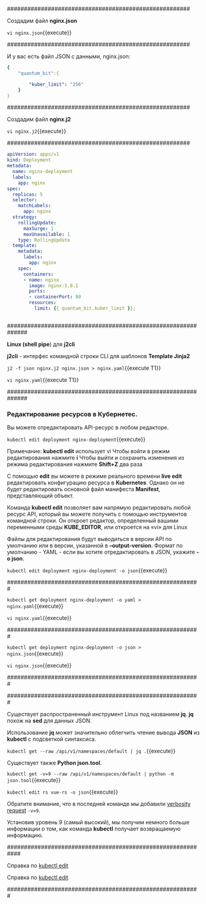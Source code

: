 ######################################################

Создадим файл **nginx.json**

`vi nginx.json`{{execute}}

######################################################

И у вас есть файл JSON с данными, nginx.json:

```yaml
{
    "quantum_bit":{

        "kuber_limit": "256"
    }
}
```
######################################################


Создадим файл **nginx.j2**

`vi nginx.j2`{{execute}}

######################################################

```yaml
apiVersion: apps/v1
kind: Deployment
metadata:
  name: nginx-deployment
  labels:
    app: nginx
spec:
  replicas: 5
  selector:
    matchLabels:
      app: nginx
  strategy:
    rollingUpdate:
      maxSurge: 1
      maxUnavailable: 1
    type: RollingUpdate
  template:
    metadata:
      labels:
        app: nginx
    spec:
      containers:
      - name: nginx
        image: nginx:1.8.1
        ports:
        - containerPort: 80
        resources:
          limit: {{ quantum_bit.kuber_limit }};
          
```

##############################################################

**Linux (shell pipe**) для **j2cli** 

**j2cli** - интерфес командной строки CLI  для шаблонов **Template Jinja2**

`j2 -f json nginx.j2 nginx.json > nginx.yaml`{{execute T1}}

`vi nginx.yaml`{{execute T1}}

##############################################################

### Редактирование ресурсов в Кубернетес.

Вы можете отредактировать API-ресурс в любом редакторе.

`kubectl edit deployment nginx-deployment`{{execute}}

Примечание: **kubectl edit** использует vi
Чтобы войти в режим редактирования нажмите **i** 
Чтобы выйти и сохранить изменения из режима редактирования нажмите **Shift+Z** два раза

С помощью **edit** вы можете в режиме реального времени **live edit** редактировать конфигурацию ресурса в **Kubernetes**. 
Однако он не будет редактировать основной файл манифеста **Manifest**, представляющий объект.

Команда **kubectl edit** позволяет вам напрямую редактировать любой ресурс API, который вы можете получить с помощью инструментов командной строки. Он откроет редактор, определенный вашими переменными среды **KUBE_EDITOR**, или откроется на «vi» для Linux

Файлы для редактирования будут выводиться в версии API по умолчанию или в версии, указанной в **–output-version**. Формат по умолчанию - YAML - если вы хотите отредактировать в JSON, укажите **-o json**.

`kubectl edit deployment nginx-deployment -o json`{{execute}}

#########################################################

`kubectl get deployment nginx-deployment -o yaml > nginx.yaml`{{execute}}

`vi nginx.yaml`{{execute}}

#########################################################

`kubectl get deployment nginx-deployment -o json > nginx.json`{{execute}}

`vi nginx.json`{{execute}}

#########################################################

#########################################################

Существует распространенный инструмент Linux под названием **jq**. **jq** похож на **sed** для данных JSON. 

Использование **jq** может значительно облегчить чтение вывода **JSON** из **kubectl** с подсветкой синтаксиса.

`kubectl get --raw /api/v1/namespaces/default | jq .`{{execute}}

Существует также **Python json.tool**.

`kubectl get -v=9 --raw /api/v1/namespaces/default | python -m json.tool`{{execute}}

`kubectl edit rs vue-rs -o json`{{execute}}

Обратите внимание, что в последней команде мы добавили  [verbosity request](https://kubernetes.io/docs/reference/kubectl/cheatsheet/#kubectl-output-verbosity-and-debugging) `-v=9`. 

Установив уровень 9 (самый высокий), мы получим немного больше информации о том, как команда **kubectl** получает возвращаемую информацию.

############################################################

Справка по [kubectl edit](https://kubernetes.io/docs/concepts/cluster-administration/manage-deployment/)


Справка по [kubectl edit](https://jamesdefabia.github.io/docs/user-guide/kubectl/kubectl_edit/)

#########################################################


